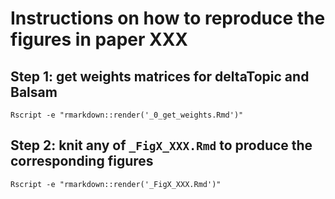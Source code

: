 # Instructions on how to reproduce the figures in paper XXX

## Step 1: get weights matrices for deltaTopic and Balsam
```
Rscript -e "rmarkdown::render('_0_get_weights.Rmd')"
```

## Step 2: knit any of `_FigX_XXX.Rmd` to produce the corresponding figures
```
Rscript -e "rmarkdown::render('_FigX_XXX.Rmd')"
```
